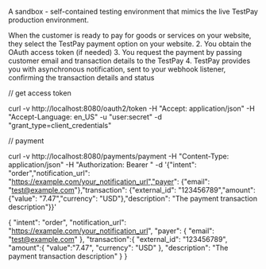 A sandbox - self-contained testing environment that mimics the live TestPay production environment. 

When the customer is ready to pay for goods or services on your website, they select the
TestPay payment option on your website.
2. You obtain the OAuth access token (if needed)
3. You request the payment by passing customer email and transaction details to the
TestPay
4. TestPay provides you with asynchronous notification, sent to your webhook listener,
confirming the transaction details and status


// get access token

curl -v http://localhost:8080/oauth2/token -H "Accept: application/json" -H "Accept-Language: en_US" -u "user:secret"  -d "grant_type=client_credentials"   

// payment

curl -v http://localhost:8080/payments/payment -H "Content-Type: application/json" -H "Authorization: Bearer <Access-Token>" -d '{"intent": "order","notification_url": "https://example.com/your_notification_url","payer": {"email": "test@example.com"},"transaction": {"external_id": "123456789","amount": {"value": "7.47","currency": "USD"},"description": "The payment transaction description"}}'



{
          "intent": "order",
           "notification_url": "https://example.com/your_notification_url",
            "payer": {
                 "email": "test@example.com"
              },
             "transaction":{
                  "external_id": "123456789",
                  "amount":{
                       "value":"7.47",
                       "currency": "USD"
                  },
                  "description": "The payment transaction description"
             }
}
